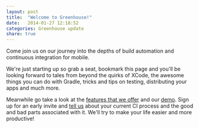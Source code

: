 ```yaml
---
layout: post
title:  "Welcome to Greenhouse!"
date:   2014-01-27 12:18:52
categories: Greenhouse update
share: true
---
```


Come join us on our journey into the depths of build automation and continuous integration for mobile. 

We're just starting up so grab a seat, bookmark this page and you'll be looking forward to tales from beyond the quirks of XCode, the awesome things you can do with Gradle, tricks and tips on testing, distributing your apps and much more.

Meanwhile go take a look at the [features that we offer](http://greenhouseci.com) and our [demo](http://try.greenhouseci.com). Sign up for an early invite and [tell us](mailto:team@greenhouseci.com) about your current CI process and the good and bad parts associated with it. We'll try to make your life easier and more productive!